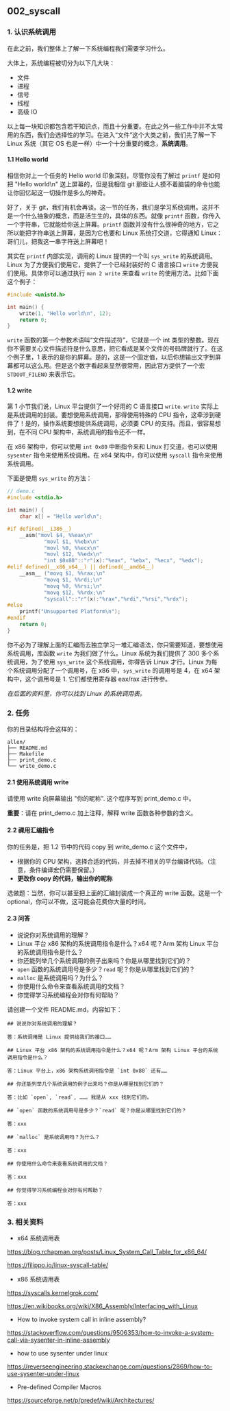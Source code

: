 ## 002_syscall

### 1. 认识系统调用

在此之前，我们整体上了解一下系统编程我们需要学习什么。

大体上，系统编程被切分为以下几大块：

- 文件
- 进程
- 信号
- 线程
- 高级 IO

以上每一块知识都包含若干知识点，而且十分重要。在此之外一些工作中并不太常用的东西，我们会选择性的学习。在进入“文件”这个大类之前，我们先了解一下 Linux 系统（其它 OS 也是一样）中一个十分重要的概念，**系统调用**。

#### 1.1 Hello world

相信你对上一个任务的 Hello world 印象深刻，尽管你没有了解过 `printf` 是如何把 "Hello world\n" 送上屏幕的，但是我相信 git 那些让人摸不着脑袋的命令也能让你回忆起这一切操作是多么的神奇。

好了，关于 git，我们有机会再谈。这一节的任务，我们是学习系统调用。这并不是一个什么抽象的概念，而是活生生的，具体的东西。就像 `printf` 函数，你传入一个字符串，它就能给你送上屏幕。`printf` 函数并没有什么很神奇的地方，它之所以能把字符串送上屏幕，是因为它也要和 Linux 系统打交道，它得通知 Linux：哥们儿，把我这一串字符送上屏幕吧！

其实在 `printf` 内部实现，调用的 Linux 提供的一个叫 `sys_write` 的系统调用。Linux 为了方便我们使用它，提供了一个已经封装好的 C 语言接口 `write` 方便我们使用。具体你可以通过执行 `man 2 write` 来查看 `write` 的使用方法。比如下面这个例子：

```c
#include <unistd.h>

int main() {
    write(1, "Hello world\n", 12);
    return 0;
}
```

`write` 函数的第一个参数术语叫“文件描述符”，它就是一个 int 类型的整数。现在你不需要关心文件描述符是什么意思，把它看成是某个文件的号码牌就行了。在这个例子里，1 表示的是你的屏幕。是的，这是一个固定值，以后你想输出文字到屏幕都可以这么用。但是这个数字看起来显然很常用，因此官方提供了一个宏 `STDOUT_FILENO` 来表示它。

#### 1.2 write

第 1 小节我们说，Linux 平台提供了一个好用的 C 语言接口 `write`. `write` 实际上是系统调用的封装。要想使用系统调用，那得使用特殊的 CPU 指令，这牵涉到硬件了！是的，操作系统要想提供系统调用，必须要 CPU 的支持。而且，很容易想到，在不同 CPU 架构中，系统调用的指令还不一样。

在 x86 架构中，你可以使用 `int 0x80` 中断指令来和 Linux 打交道，也可以使用 `sysenter` 指令来使用系统调用。在 x64 架构中，你可以使用 `syscall` 指令来使用系统调用。

下面是使用 `sys_write` 的方法：

```c
// demo.c
#include <stdio.h>

int main() {
    char x[] = "Hello world\n";

#if defined(__i386__)
    __asm("movl $4, %%eax\n"
            "movl $1, %%ebx\n"
            "movl %0, %%ecx\n"
            "movl $12, %%edx\n"
            "int $0x80"::"r"(x):"%eax", "%ebx", "%ecx", "%edx");
#elif defined(__x86_x64__) || defined(__amd64__)
    __asm__ ("movq $1, %%rax;\n"
            "movq $1, %%rdi;\n"
            "movq %0, %%rsi;\n"
            "movq $12, %%rdx;\n"
            "syscall"::"r"(x):"%rax","%rdi","%rsi","%rdx");
#else
    printf("Unsupported Platform\n");
#endif
    return 0;
}
```

你不必为了理解上面的汇编而去独立学习一堆汇编语法，你只需要知道，要想使用系统调用，库函数 `write` 为我们做了什么。Linux 系统为我们提供了 300 多个系统调用，为了使用 `sys_write` 这个系统调用，你得告诉 Linux 才行。Linux 为每个系统调用分配了一个调用号，在 x86 中，`sys_write` 的调用号是 4，在 x64 架构中，这个调用号是 1. 它们都使用寄存器 eax/rax 进行传参。

_在后面的资料里，你可以找到 Linux 的系统调用表。_

### 2. 任务

你的目录结构将会这样的：

```
allen/
├── README.md
├── Makefile
├── print_demo.c
└── write_demo.c
```

#### 2.1 使用系统调用 write

请使用 write 向屏幕输出 "你的昵称". 这个程序写到 print_demo.c 中。

**重要**：请在 print_demo.c 加上注释，解释 write 函数各种参数的含义。

#### 2.2 祼用汇编指令

你的任务是，把 1.2 节中的代码 copy 到 write_demo.c 这个文件中，

- 根据你的 CPU 架构，选择合适的代码，并去掉不相关的平台编译代码。（注意，条件编译宏仍需要保留。）
- **更改你 copy 的代码，输出你的昵称**


选做题：当然，你可以甚至把上面的汇编封装成一个真正的 write 函数。这是一个 optional，你可以不做，这可能会花费你大量的时间。

#### 2.3 问答

- 说说你对系统调用的理解？
- Linux 平台 x86 架构的系统调用指令是什么？x64 呢？Arm 架构 Linux 平台的系统调用指令是什么？
- 你还能列举几个系统调用的例子出来吗？你是从哪里找到它们的？
- `open` 函数的系统调用号是多少？`read` 呢？你是从哪里找到它们的？
- `malloc` 是系统调用吗？为什么？
- 你使用什么命令来查看系统调用的文档？
- 你觉得学习系统编程会对你有何帮助？

请创建一个文件 README.md，内容如下：

```
## 说说你对系统调用的理解？

答：系统调用是 Linux 提供给我们的接口……

## Linux 平台 x86 架构的系统调用指令是什么？x64 呢？Arm 架构 Linux 平台的系统调用指令是什么？

答：Linux 平台上，x86 架构系统调用指令是 `int 0x80` 还有……

## 你还能列举几个系统调用的例子出来吗？你是从哪里找到它们的？

答：比如 `open`, `read`, ……。我是从 xxx 找到它们的。

## `open` 函数的系统调用号是多少？`read` 呢？你是从哪里找到它们的？

答：xxx

## `malloc` 是系统调用吗？为什么？

答：xxx

## 你使用什么命令来查看系统调用的文档？

答：xxx

## 你觉得学习系统编程会对你有何帮助？

答：xxx
```




### 3. 相关资料

- x64 系统调用表

https://blog.rchapman.org/posts/Linux_System_Call_Table_for_x86_64/

https://filippo.io/linux-syscall-table/

- x86 系统调用表

https://syscalls.kernelgrok.com/

https://en.wikibooks.org/wiki/X86_Assembly/Interfacing_with_Linux

- How to invoke system call in inline assembly?

https://stackoverflow.com/questions/9506353/how-to-invoke-a-system-call-via-sysenter-in-inline-assembly

- how to use sysenter under linux

https://reverseengineering.stackexchange.com/questions/2869/how-to-use-sysenter-under-linux

- Pre-defined Compiler Macros

https://sourceforge.net/p/predef/wiki/Architectures/


